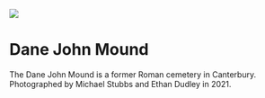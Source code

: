 
<a href="https://juncture-digital.org"><img src="https://gitcdn.link/repo/jstor-labs/juncture/main/images/ve-button.png"></a>

<param ve-config header="header" main="now-and-then">

<param ve-compare manifest="https://iiif.juncture-digital.org/gh:kent-map/images/then-and-now/Dane_John_Mound_2021/manifest.json" region="pct:0,17,90,50">
<param ve-compare manifest="https://iiif.juncture-digital.org/gh:kent-map/images/then-and-now/Dane_John_Mound_1905/manifest.json" region="pct:15,7,90,60">

# Dane John Mound

The Dane John Mound is a former Roman cemetery in Canterbury. Photographed by Michael Stubbs and Ethan Dudley in 2021.
